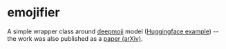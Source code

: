 # emojifier
A simple wrapper class around [deepmoji](https://deepmoji.mit.edu/) model ([Huggingface example](https://github.com/huggingface/torchMoji)) -- the work was also published as a [paper (arXiv)](https://arxiv.org/pdf/1708.00524.pdf).
